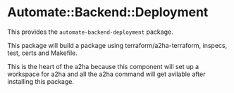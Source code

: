 # Automate::Backend::Deployment

This provides the `automate-backend-deployment` package.

This package will build a package using terraform/a2ha-terraform, inspecs, test, certs and Makefile.  

This is the heart of the a2ha because this component will set up a workspace for a2ha and all the a2ha command will get avilable after installing this package.